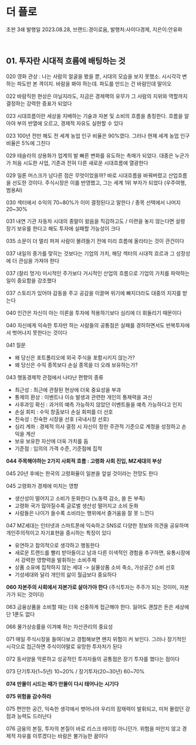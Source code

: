 # 더 플로

초판 3쇄 발행일 2023.08.28, 브랜드:경이로움, 발행처:사이다경제, 지은이:안유화

<br>

## **01. 투자란 시대적 흐름에 배팅하는 것**

020 영화 관상 : 나는 사람의 얼굴을 봤을 뿐, 시대의 모습을 보지 못했소. 시시각각 변하는 파도만 본 격이지. 바람을 봐야 하는데. 파도를 만드는 건 바람인데 말이오

022 바람직한 현상은 아닐지라도, 지금은 경제랙의 유무가 그 사람의 지위와 역할까지 결정하는 강력한 증표가 되었다

023 시대흐름이란 세상을 지배하는 기술과 자본 및 소비의 흐름을 총칭한다. 흐름을 알아야 부의 반열에 오르고, 경제적 자유도 실현할 수 있다

023 100년 전만 해도 전 세계 농업 인구 비율은 90%였다. 그러나 현재 세계 농업 인구 비율은 5%에 그친다

029 테슬라의 상용화가 업계의 발 빠른 변화를 유도하는 촉매가 되었다. 대중은 누군가가 처음 시도한 사업, 기존과 전혀 다른 새로운 시대흐름에 열광한다

029 일론 머스크가 남다른 점은 무엇이었을까? 바로 시대흐름을 바꿔버렸고 산업흐름을 선도한 것이다. 주식시장은 이를 반영했고, 그는 세계 1위 부자가 되었다  (우주여행, 범용AI)

030 섹터에서 수익의 70~80%가 이미 결정된다고 말한다  /  종목 선택에서 나머지 20~30%

031 내연 기관 자동차 시대의 종말이 왔음을 직감하고도 / 미련을 놓지 않는다면 설령 장기 보유를 한다고 해도 투자에 실패할 가능성이 크다

035 소문이 더 멀리 퍼져 사람이 몰려들기 전에 미리 흐름에 올라타는 것이 관건이다

037 내일의 종가를 맞히는 것보다는 기업의 가치, 해당 섹터의 시대적 흐르과 그 성장성에 더 관심을 가져야 한다

037 (찰리 멍거) 미시적인 주가보다 거시적인 산업의 흐름으로 기업의 가치를 파악하는 일이 중요함을 강조했다

037 스토리가 있어야 감동을 주고 공감을 이끌며 위기에 빠지더라도 대중의 지지를 받는다

040 인간은 자신이 아는 이론을 투자에 적용하기보다 심리에 더 휘둘리기 때문이다

040 자신에게 익숙한 투자만 하는 사람들의 공통점은 실패를 경허하면서도 반복투자에서 벗어나지 못한다는 것이다

041 질문
- 왜 당신은 포트폴리오에 외국 주식을 포함시키지 않는가?
- 왜 당신은 수익 종목보다 손실 종목을 더 오래 보유하는가?

043 행동경제학 관점에서 나타난 편향의 종류
- 최근성 : 최근에 관찰된 현상에 더욱 중요성을 부과
- 통제의 환상 : 이벤트나 이슈 발생과 관련한 개인의 통제력을 과신
- 사후과잉 확신 : 과거의 예측 가능하지 않았던 이벤트들을 예측 가능하다고 인지
- 손실 회피 : 수익 창출보다 손실 회피를 더 선호
- 친숙성 : 친숙한 시장을 선호 (국내시장 선호)
- 심리 계좌 : 경제적 의사 결정 시 자신이 정한 주관적 기준으로 계정을 성정하고 손익을 계산
- 보유  보유한 자산에 더욱 가치를 둠
- 기준점 : 임의의 가격 수준, 기준점에 집착

**044 주목해야하는 2가지 사회적 흐름 : 고령화 사회 진입, MZ세대의 부상**

045 20년 후에는 한국의 고령화율이 일본을 앞설 것이라는 전망도 한다

045 고령화가 경제에 미치는 영향
- 생산성이 떨어지고 소비가 둔화한다 (노동력 감소, 쓸 돈 부족)
- 고령화 국가 많아질수록 글로벌 생산성 떨어지고 소비 둔화
- 사람들은 나이가 들수록 소비라는 행위에서 즐거움을 잘 못 느낀다

047 MZ세대는 인터넷과 스마트폰에 익숙하고 SNS로 다양한 정보와 의견을 공유하며 개인주의적이고 자기표현을 중시하는 특징이 있다 
- 유연하고 참의적으로 생각하고 행동한다
- 새로운 트랜드를 빨리 받아들이고 남과 다른 이색적인 경험을 추구하면, 유통시장에서 강력한 영향력을 발휘하는 소비주체
- 상품 소유에 집착하지 않는 세대 -> 실물상품 소비 축소, 가상공간 소비 선호
- 기성세대와 달리 개인의 삶이 월급보다 중요하다

**060 자본주의 사회에서 자본가로 살아가야 한다**  (주식투자는 주주가 되는 것이미, 자본가가 되는 것이다)

063 금융상품을 소비할 때는 더욱 신중하게 접근해야 한다. 잃어도 괜찮은 돈은 세상에 단 1푼도 없다

066 물가상승률을 이겨예 하는 자산관리의 중요성

071 매일 주식시장을 들여다보고 경험해보면 왠지 위험이 커 보인다. 그러나 장기적인 시각으로 접근하면 주식이야말로 유망한 투자처가 된다

072 동서양을 막론하고 성공적인 투자자들의 공통점은 장기 투자를 했다는 점이다

073 단기투자(1~5년) 10~20% / 장기투자(20~30년) 60~70%

**074 만물이 시드는 때가 만물이 다시 태어나는 시기다**

**075 위험을 감수하라**

075 편안한 공간, 익숙한 생각에서 벗어나야 우리의 잠재력이 발휘되고, 미처 몰랐던 강점과 능력도 드러난다

076 금융의 본질, 투자의 본질이 바로 리스크 테이킹 아니던가. 위험을 떠안지 않고 경제적 자유를 이루겠다는 바람은 불가능한 꿈이다
